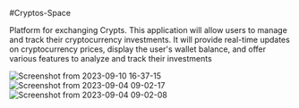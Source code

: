 #Cryptos-Space



Platform for exchanging Crypts. This application will allow users to manage and track their cryptocurrency investments. It will provide real-time updates on cryptocurrency prices, display the user's wallet balance, and offer various features to analyze and track their investments

![Screenshot from 2023-09-10 16-37-15](https://github.com/MerKhadraoui/final-project/assets/75792175/7b9e9e1e-7b6d-44c8-818a-6feb3d57d623)
![Screenshot from 2023-09-04 09-02-17](https://github.com/MerKhadraoui/final-project/assets/75792175/87c81c77-1f96-4b4d-bdd0-7b309ba68a1e)
![Screenshot from 2023-09-04 09-02-08](https://github.com/MerKhadraoui/final-project/assets/75792175/e3357cf4-7307-49bc-bde6-8faefda512bc)
